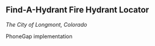 Find-A-Hydrant Fire Hydrant Locator
----------------------------

*The City of Longmont, Colorado*

PhoneGap implementation